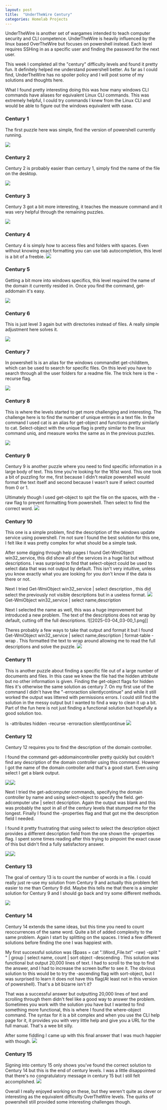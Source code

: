 ```yaml
---
layout: post
title:  "UnderTheWire Century"
categories: Homelab Projects
---
```

UnderTheWire is another set of wargames intended to teach computer security and CLI competence. UnderTheWire is heavily influenced by the linux based OverTheWire but focuses on powershell instead.  Each level requires SSHing in as a specific user and finding the password for the next user.

This week I completed all the "century" difficulty levels and found it pretty fun. It definitely helped me understand powershell better. As far as I could find, UnderTheWire has no spoiler policy and I will post some of my solutions and thoughts here.

What I found pretty interesting doing this was how many windows CLI commands have aliases for equivalent Linux CLI commands. This was extremely helpful, I could try commands I knew from the Linux CLI and would be able to figure out the windows equivalent with ease.

### Century 1

The first puzzle here was simple, find the version of powershell currently running.

![](/assets/screenshots/UnderTheWire/2025-03-09_03-48.png)

### Century 2

Century 2 is probably easier than century 1, simply find the name of the file on the desktop.

![](/assets/screenshots/UnderTheWire/2025-03-09_03-49.png)
### Century 3

Century 3 got a bit more interesting, it teaches the measure command and it was very helpful through the remaining puzzles. 

![](/assets/screenshots/UnderTheWire/2025-03-09_03-50.png)
### Century 4

Century 4 is simply how to access files and folders with spaces. Even without knowing exact formatting you can use tab autocompletion, this level is a bit of a freebie.
![](/assets/screenshots/UnderTheWire/2025-03-09_03-51.png)
### Century 5

Getting a bit more into windows specifics, this level required the name of the domain it currently resided in. Once you find the command, get-addomain it's easy.

![](/assets/screenshots/UnderTheWire/2025-03-09_03-52.png)

### Century 6

This is just level 3 again but with directories instead of files. A really simple adjustment here solves it.

![](/assets/screenshots/UnderTheWire/2025-03-09_03-54.png)

### Century 7

In powershell ls is an alias for the windows commandlet get-childitem, which can be used to search for specific files. On this level you have to search through all the user folders for a readme file. The trick here is the -recurse flag.

![](/assets/screenshots/UnderTheWire/2025-03-09_03-57.png)

### Century 8

This is where the levels started to get more challenging and interesting. The challenge here is to find the number of unique entries in a text file. In the command I used cat is an alias for get-object and functions pretty similarly to cat. Select-object with the unique flag is pretty similar to the linux command uniq, and measure works the same as in the previous puzzles.

![](/assets/screenshots/UnderTheWire/2025-03-09_03-59.png)

### Century 9
Century 9 is another puzzle where you need to find specific information in a large body of text. This time you're looking for the 161st word. This one took a bit of puzzling for me, first because I didn't realize powershell would format the text itself and second because I wasn't sure if select counted from 0 or 1. 

Ultimately though I used get-object to spit the file on the spaces, with the -raw flag to prevent formatting from powershell. Then select to find the correct word.
![](/assets/screenshots/UnderTheWire/2025-03-03_05-53.png)

### Century 10
This one is a simple problem, find the description of the windows update service using powershell. I'm not sure I found the best solution for this one, I felt like it was pretty complex for what should be a simple task.

After some digging through help pages I found Get-WmiObject win32_service, this did show all of the services in a huge list but without descriptions. I was surprised to find that select-object could be used to select data that was not output by default. This isn't very intuitive, unless you know exactly what you are looking for you don't know if the data is there or not.

Next I tried Get-WmiObject win32_service | select description , this did select the previously not visible descriptions but in a useless format.
![](/assets/screenshots/UnderTheWire/2025-03-04_03-00.png)
Get-WmiObject win32_service | select name,description

Next I selected the name as well, this was a huge improvement but introduced a new problem. The text of the descriptions does not wrap by default, cutting off the full descriptions.
![[2025-03-04_03-00_1.png]]

Theres probably a few ways to take that output and format it but I found Get-WmiObject win32_service | select name,description | format-table -wrap . This formatted the text to wrap around allowing me to read the full descriptions and solve the puzzle.
![](/assets/screenshots/UnderTheWire/2025-03-04_03-01.png)

### Century 11
This is another puzzle about finding a specific file out of a large number of documents and files. In this case we knew the file had the hidden attribute but no other information is given. Finding the get-object flags for hidden files it's otherwise the same solution as century 7. On my first use of the command I didn't have the "-erroraction silentlycontinue" and while it still worked the output was littered with permissions errors. I could still find the solution in the messy output but I wanted to find a way to clean it up a bit. Part of the fun here is not just finding a functional solution but hopefully a good solution too.

ls -attributes hidden -recurse -erroraction silentlycontinue 
![](/assets/screenshots/UnderTheWire/2025-03-04_04-46.png)

### Century 12
Century 12 requires you to find the description of the domain controller.

I found the command get-addomaincontroller pretty quickly but couldn't find any description of the domain controller using this command. However I got the name of the domain controller and that's a good start. Even using select I get a blank output. 

![](/assets/screenshots/UnderTheWire/2025-03-04_05-34.png)![](/assets/screenshots/UnderTheWire/2025-03-04_05-38.png)

Next I tried the get-adcomputer commands, specifying the domain controller by name and using select-object to specify the field. get-adcomputer utw | select description. Again the output was blank and this was probably the spot in all of the century levels that stumped me for the longest. Finally I found the -properties flag and that got me the description field I needed.

I found it pretty frustrating that using select to select the description object provides a different description field from the one shown the -properties flag. I spent some times reading after this trying to pinpoint the exact cause of this but didn't find a fully satisfactory answer.

![](/assets/screenshots/UnderTheWire/2025-03-08_21-52.png)![](/assets/screenshots/UnderTheWire/2025-03-08_21-54.png)

### Century 13
The goal of century 13 is to count the number of words in a file. I could really just re-use my solution from Century 9 and actually this problem felt easier to me than Century 9 did. Maybe this tells me that there is a simpler solution for Century 9 and I should go back and try some different methods.

![](/assets/screenshots/UnderTheWire/2025-03-08_22-36.png)

### Century 14
Century 14 extends the same ideas, but this time you need to count reoccurrences of the same word. Quite a bit of added complexity to the same problem. Again I start by splitting on the spaces. I tried a few different solutions before finding the one I was happiest with.

My first successful solution was ($pass = cat ".\Word_File.txt" -raw) -split " " | group | select name, count | sort object -descending . This solution was functional but output 20,000 lines of text. I had to scroll to the top to find the answer, and I had to increase the screen buffer to see it. The obvious solution to this would be to try the -ascending flag with sort-object, but I was surprised to learn it does not have this flag(At least not in this version of powershell). That's a bit bizarre isn't it?

That was a successful answer but outputting 20,000 lines of text and scrolling through them didn't feel like a good way to answer the problem. Sometimes you work with the solution you have but I wanted to find something more functional, this is where I found the where-object command. The syntax for it is a bit complex and when you use the CLI help page for it, it provides you with very little help and give you a URL for the full manual. That's a wee bit silly.

After some fiddling I came up with this final answer that I was much happier with though.
![](/assets/screenshots/UnderTheWire/2025-03-09_01-57.png)
### Century 15
Signing into century 15 only shows you've found the correct solution to Century 14 but this is the end of century levels. I was a little disappointed that there's no congratulatory message in century 15 but I still felt accomplished.
![](/assets/screenshots/UnderTheWire/2025-03-09_01-58.png)

Overall I really enjoyed working on these, but they weren't quite as clever or interesting as the equivalent difficulty OverTheWire levels. The quirks of powershell still provided some interesting challenges though. 